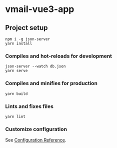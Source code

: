 # vmail-vue3-app

## Project setup

```
npm i -g json-server
yarn install
```

### Compiles and hot-reloads for development

```
json-server --watch db.json
yarn serve
```

### Compiles and minifies for production

```
yarn build
```

### Lints and fixes files

```
yarn lint
```

### Customize configuration

See [Configuration Reference](https://cli.vuejs.org/config/).
